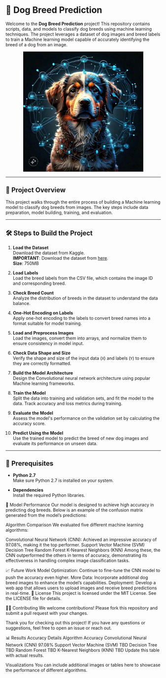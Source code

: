 # 🐶 Dog Breed Prediction

Welcome to the **Dog Breed Prediction** project! This repository contains scripts, data, and models to classify dog breeds using machine learning techniques. The project leverages a dataset of dog images and breed labels to train a Machine learning model capable of accurately identifying the breed of a dog from an image.
<p align="center">
<img src ="https://github.com/Monish226/Dog-Breed-Prediction/blob/master/Dataset/asst.jpg" width="390" height="390" >
</p>

---

## 🚀 Project Overview

This project walks through the entire process of building a Machine learning model to classify dog breeds from images. The key steps include data preparation, model building, training, and evaluation.

---

## 🛠️ Steps to Build the Project

1. **Load the Dataset**  
   Download the dataset from Kaggle.  
   **IMPORTANT**: Download the dataset from [here](https://www.dropbox.com/scl/fi/07ot4h9zzhzc6f2ugcvkf/archive.zip?rlkey=8fundwycq0vo2v4a9ervt93gc&dl=0).  
   **Size**: 750MB

2. **Load Labels**  
   Load the breed labels from the CSV file, which contains the image ID and corresponding breed.

3. **Check Breed Count**  
   Analyze the distribution of breeds in the dataset to understand the data balance.

4. **One-Hot Encoding on Labels**  
   Apply one-hot encoding to the labels to convert breed names into a format suitable for model training.

5. **Load and Preprocess Images**  
   Load the images, convert them into arrays, and normalize them to ensure consistency in model input.

6. **Check Data Shape and Size**  
   Verify the shape and size of the input data (`X`) and labels (`Y`) to ensure they are correctly formatted.

7. **Build the Model Architecture**  
   Design the Convolutional neural network architecture using popular Machine learning frameworks.

8. **Train the Model**  
   Split the data into training and validation sets, and fit the model to the data. Track accuracy and loss metrics during training.

9. **Evaluate the Model**  
   Assess the model's performance on the validation set by calculating the accuracy score.

10. **Predict Using the Model**  
    Use the trained model to predict the breed of new dog images and evaluate its performance on unseen data.

---

## 🔧 Prerequisites

- **Python 2.7**  
  Make sure Python 2.7 is installed on your system.

- **Dependencies**  
  Install the required Python libraries.

🤖 Model Performance
Our model is designed to achieve high accuracy in predicting dog breeds. Below is an example of the confusion matrix generated from the model’s predictions:


Algorithm Comparison
We evaluated five different machine learning algorithms:

Convolutional Neural Network (CNN): Achieved an impressive accuracy of 97.08%, making it the top performer.
Support Vector Machine (SVM)
Decision Tree
Random Forest
K-Nearest Neighbors (KNN)
Among these, the CNN outperformed the others in terms of accuracy, demonstrating its effectiveness in handling complex image classification tasks.

📈 Future Work
Model Optimization: Continue to fine-tune the CNN model to push the accuracy even higher.
More Data: Incorporate additional dog breed images to enhance the model’s capabilities.
Deployment: Develop a web app that allows users to upload images and receive breed predictions in real-time.
📄 License
This project is licensed under the MIT License. See the LICENSE file for details.

👨‍💻 Contributing
We welcome contributions! Please fork this repository and submit a pull request with your changes.

Thank you for checking out this project! If you have any questions or suggestions, feel free to open an issue or reach out.

📊 Results
Accuracy Details
Algorithm	Accuracy
Convolutional Neural Network (CNN)	97.08%
Support Vector Machine (SVM)	TBD
Decision Tree	TBD
Random Forest	TBD
K-Nearest Neighbors (KNN)	TBD
Update this table with actual results.

Visualizations
You can include additional images or tables here to showcase the performance of different algorithms.
